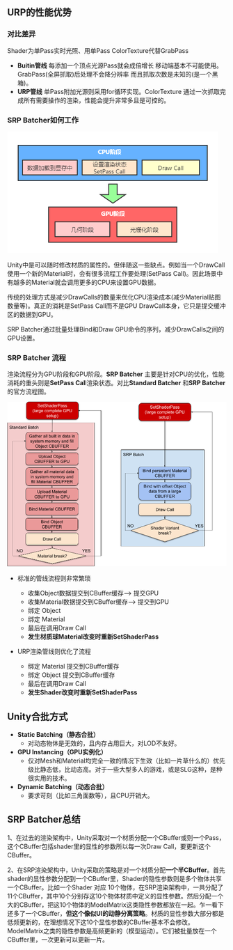 ## URP的性能优势

###  对比差异

Shader为单Pass实时光照、用单Pass ColorTexture代替GrabPass

- **Buitin管线**  每添加一个顶点光源Pass就会成倍增长 移动端基本不可能使用。GrabPass(全屏抓取)后处理不会降分辨率 而且抓取次数是未知的(是一个黑箱)。
- **URP管线**  单Pass附加光源则采用for循环实现。ColorTexture 通过一次抓取完成所有需要操作的渲染，性能会提升非常多且是可控的。

### SRP Batcher如何工作

![](img/渲染流程.png)

Unity中是可以随时修改材质的属性的。但伴随这一些缺点。例如当一个DrawCall使用一个新的Material时，会有很多流程工作要处理(SetPass Call)。因此场景中有越多的Material就会调用更多的CPU来设置GPU数据。

传统的处理方式是减少DrawCalls的数量来优化CPU渲染成本(减少Material贴图数量等)。真正的消耗是SetPass Call而不是GPU DrawCall本身，它只是提交缓冲区的数据到GPU。

SRP Batcher通过批量处理Bind和Draw GPU命令的序列，减少DrawCalls之间的GPU设置。

### SRP Batcher 流程

渲染流程分为GPU阶段和GPU阶段。**SRP Batcher** 主要是针对CPU的优化，性能消耗的重头则是**SetPass Cal**l渲染状态。对比**Standard Batcher** 和**SRP Batcher**的官方流程图。

![](img/SROShaderPass.png)

- 标准的管线流程则非常繁琐
  - 收集Object数据提交到CBuffer缓存--> 提交GPU
  - 收集Material数据提交到CBuffer缓存--> 提交到GPU
  - 绑定 Object
  - 绑定 Material
  - 最后在调用Draw Call
  - **发生材质球Material改变时重新SetShaderPass**

- URP渲染管线则优化了流程
  - 绑定 Material 提交到CBuffer缓存
  - 绑定 Object 提交到CBuffer缓存
  - 最后在调用Draw Call
  - **发生Shader改变时重新SetShaderPass**

## Unity合批方式

- **Static Batching（静态合批）**
  -  对动态物体是无效的，且内存占用巨大，对LOD不友好。
- **GPU Instancing（GPU实例化）**
  - 仅对Mesh和Material均完全一致的情况下生效（比如一片草什么的）优先级比静态低，比动态高。对于一些大型多人的游戏，或是SLG这种，是种很实用的技术。
- **Dynamic Batching（动态合批）**
  - 要求苛刻（比如三角面数等），且CPU开销大。

## SRP Batcher总结

1、在过去的渲染架构中，Unity采取对一个材质分配一个CBuffer或则一个Pass，这个CBuffer包括shader里的显性的参数所以每一次Draw Call，要更新这个CBuffer。

2、在SRP渲染架构中，Unity采取的策略是对一个材质分配**一个半CBuffer**。首先shader的显性参数分配到一个CBuffer里，Shader的隐性参数则是多个物体共享一个CBuffer。比如一个Shader 对应 10个物体，在SRP渲染架构中，一共分配了11个CBuffer，其中10个分别存这10个物体材质中定义的显性参数。然后分配一个大的CBuffer，把这10个物体的ModelMatrix这类隐性参数都放在一起。乍一看下还多了一个CBuffer，**但这个像似UI的动静分离策略**。材质的显性参数大部分都是低频更新的，在理想情况下这10个显性参数的CBuffer基本不会修改。ModelMatrix之类的隐性参数是高频更新的（模型运动）。它们被批量放在一个CBuffer里，一次更新可以更新一片。

